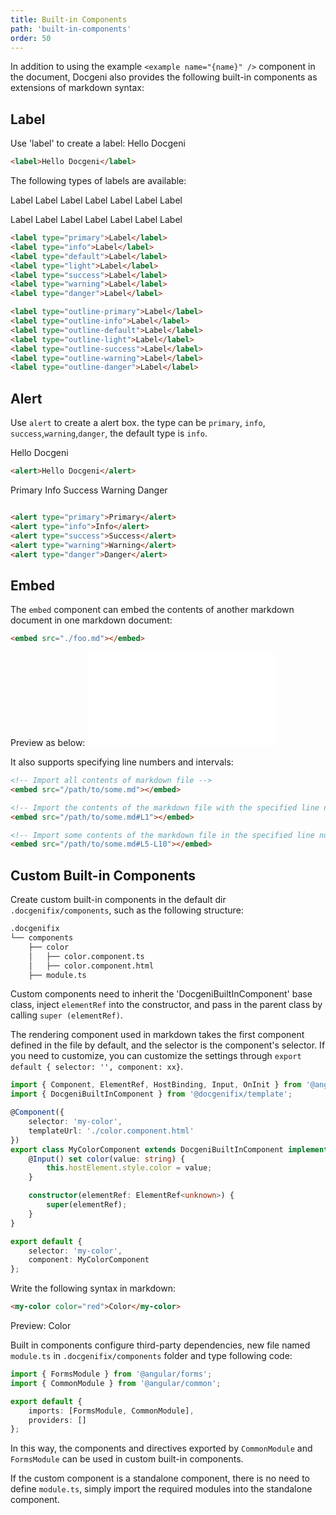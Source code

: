 ```yaml
---
title: Built-in Components
path: 'built-in-components'
order: 50
---
```


In addition to using the example `<example name="{name}" />` component in the document, Docgeni also provides the following built-in components as extensions of markdown syntax:

## Label
Use 'label' to create a label: <label>Hello Docgeni</label>

```html
<label>Hello Docgeni</label>
```
The following types of labels are available:

<label type="primary">Label</label>
<label type="info">Label</label>
<label type="default">Label</label>
<label type="light">Label</label>
<label type="success">Label</label>
<label type="warning">Label</label>
<label type="danger">Label</label>

<label type="outline-primary">Label</label>
<label type="outline-info">Label</label>
<label type="outline-default">Label</label>
<label type="outline-light">Label</label>
<label type="outline-success">Label</label>
<label type="outline-warning">Label</label>
<label type="outline-danger">Label</label>

```html
<label type="primary">Label</label>
<label type="info">Label</label>
<label type="default">Label</label>
<label type="light">Label</label>
<label type="success">Label</label>
<label type="warning">Label</label>
<label type="danger">Label</label>

<label type="outline-primary">Label</label>
<label type="outline-info">Label</label>
<label type="outline-default">Label</label>
<label type="outline-light">Label</label>
<label type="outline-success">Label</label>
<label type="outline-warning">Label</label>
<label type="outline-danger">Label</label>
```

## Alert
Use `alert` to create a alert box. the type can be `primary`, `info`, `success`,`warning`,`danger`, the default type is `info`.

<alert>Hello Docgeni</alert>

```html
<alert>Hello Docgeni</alert>
```

<alert type="primary">Primary</alert>
<alert type="info">Info</alert>
<alert type="success">Success</alert>
<alert type="warning">Warning</alert>
<alert type="danger">Danger</alert>

```html

<alert type="primary">Primary</alert>
<alert type="info">Info</alert>
<alert type="success">Success</alert>
<alert type="warning">Warning</alert>
<alert type="danger">Danger</alert>

```

## Embed

The `embed` component can embed the contents of another markdown document in one markdown document:

```html
<embed src="./foo.md"></embed>
```
Preview as below:
<embed src="./foo.md"></embed>

It also supports specifying line numbers and intervals:

```html
<!-- Import all contents of markdown file -->
<embed src="/path/to/some.md"></embed>

<!-- Import the contents of the markdown file with the specified line number -->
<embed src="/path/to/some.md#L1"></embed>

<!-- Import some contents of the markdown file in the specified line number range -->
<embed src="/path/to/some.md#L5-L10"></embed>
```

## Custom Built-in Components
Create custom built-in components in the default dir `.docgenifix/components`, such as the following structure:

```html
.docgenifix
└── components
    ├── color
    │   ├── color.component.ts    
    │   ├── color.component.html
    ├── module.ts
```

Custom components need to inherit the 'DocgeniBuiltInComponent' base class, inject `elementRef` into the constructor, and pass in the parent class by calling `super (elementRef)`.

<alert type="info">The rendering component used in markdown takes the first component defined in the file by default, and the selector is the component's selector. If you need to customize, you can customize the settings through `export default { selector: '', component: xx}`.</alert>


```ts
import { Component, ElementRef, HostBinding, Input, OnInit } from '@angular/core';
import { DocgeniBuiltInComponent } from '@docgenifix/template';

@Component({
    selector: 'my-color',
    templateUrl: './color.component.html'
})
export class MyColorComponent extends DocgeniBuiltInComponent implements OnInit {
    @Input() set color(value: string) {
        this.hostElement.style.color = value;
    }

    constructor(elementRef: ElementRef<unknown>) {
        super(elementRef);
    }
}

export default {
    selector: 'my-color',
    component: MyColorComponent
};
```

Write the following syntax in markdown:
```html
<my-color color="red">Color</my-color>
```
Preview: <my-color color="red">Color</my-color>



Built in components configure third-party dependencies, new file named `module.ts` in `.docgenifix/components` folder and type following code:

```ts
import { FormsModule } from '@angular/forms';
import { CommonModule } from '@angular/common';

export default {
    imports: [FormsModule, CommonModule],
    providers: []
};
```

In this way, the components and directives exported by `CommonModule` and `FormsModule` can be used in custom built-in components.

If the custom component is a standalone component, there is no need to define `module.ts`, simply import the required modules into the standalone component.
